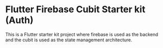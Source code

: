 # Flutter Firebase Cubit Starter kit (Auth)

This is a Flutter starter kit project where firebase is used as the backend and the cubit is used as the state management architecture.

